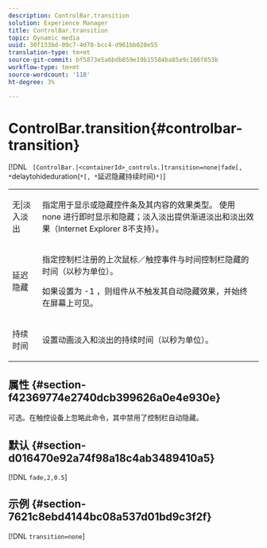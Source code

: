 ```yaml
---
description: ControlBar.transition
solution: Experience Manager
title: ControlBar.transition
topic: Dynamic media
uuid: 30f133bd-09c7-4d70-bcc4-d961bb028e55
translation-type: tm+mt
source-git-commit: bf5873e5a6bdb859e19b15584ba85e9c106f853b
workflow-type: tm+mt
source-wordcount: '118'
ht-degree: 3%

---
```



# ControlBar.transition{#controlbar-transition}

[!DNL ` [ControlBar.|<containerId>_controls.]transition=none|fade[, *`delaytohideduration(`*[, *`延迟隐藏持续时间)`*]`]

<table id="table_F71AA834FE494949A2D4B569EA5E721F"> 
 <tbody> 
  <tr> 
   <td colname="col1"> <p> <span class="codeph"> 无|淡入淡出  </span> </p> </td> 
   <td colname="col2"> <p> 指定用于显示或隐藏控件条及其内容的效果类型。 使用<span class="codeph"> none </span>进行即时显示和隐藏；<span class="codeph">淡入淡出</span>提供渐进淡出和淡出效果（Internet Explorer 8不支持）。 </p> </td> 
  </tr> 
  <tr> 
   <td colname="col1"> <p> <span class="codeph"> <span class="varname"> 延迟隐藏  </span> </span> </p> </td> 
   <td colname="col2"> <p> 指定控制栏注册的上次鼠标／触控事件与时间控制栏隐藏的时间（以秒为单位）。 </p> <p> 如果设置为<span class="codeph"> -1 </span>，则组件从不触发其自动隐藏效果，并始终在屏幕上可见。 </p> </td> 
  </tr> 
  <tr> 
   <td colname="col1"> <p> <span class="codeph"> <span class="varname"> 持续时间  </span> </span> </p> </td> 
   <td colname="col2"> <p> 设置动画淡入和淡出的持续时间（以秒为单位）。 </p> </td> 
  </tr> 
 </tbody> 
</table>

## 属性 {#section-f42369774e2740dcb399626a0e4e930e}

可选。在触控设备上忽略此命令，其中禁用了控制栏自动隐藏。

## 默认 {#section-d016470e92a74f98a18c4ab3489410a5}

[!DNL `fade,2,0.5`]

## 示例 {#section-7621c8ebd4144bc08a537d01bd9c3f2f}

[!DNL `transition=none`]
